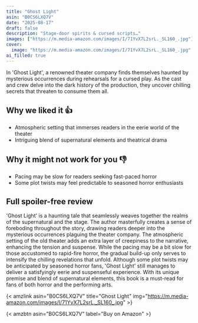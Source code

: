 ```yaml
---
title: "Ghost Light"
asin: "B0CS6LXQ7V"
date: "2025-08-17"
draft: false
description: "Stage-door spirits & cursed scripts…"
images: ["https://m.media-amazon.com/images/I/71YvX7L2srL._SL160_.jpg"]
cover:
  image: "https://m.media-amazon.com/images/I/71YvX7L2srL._SL160_.jpg"
ai_filled: true
---
```


In 'Ghost Light', a renowned theater company finds themselves haunted by
mysterious occurrences during rehearsals for a cursed play. As the cast and crew
delve into the dark history of the production, they uncover chilling secrets
that threaten to consume them all.

## Why we liked it 👍
- Atmospheric setting that immerses readers in the eerie world of the theater
- Intriguing blend of supernatural elements and theatrical drama

## Why it might not work for you 👎
- Pacing may be slow for readers seeking fast-paced horror
- Some plot twists may feel predictable to seasoned horror enthusiasts

## Full spoiler-free review
 'Ghost Light' is a haunting tale that seamlessly weaves together the realms of
the supernatural and the stage. The author masterfully creates a sense of
foreboding throughout the story, drawing readers deeper into the mysterious
occurrences plaguing the theater company. The atmospheric setting of the old
theater adds an extra layer of creepiness to the narrative, enhancing the
tension and suspense. While the pacing may be a bit slow for those accustomed to
rapid-fire horror, the gradual build-up only serves to intensify the chilling
revelations that unfold. Although some plot twists may be anticipated by
seasoned horror fans, 'Ghost Light' still manages to deliver a satisfyingly
eerie and suspenseful experience. With its unique premise and blend of
supernatural elements, this book is a must-read for fans of both horror and the
performing arts.

{< amzlink asin="B0CS6LXQ7V" title="Ghost Light" img="https://m.media-amazon.com/images/I/71YvX7L2srL._SL160_.jpg" >}

{< amzbtn asin="B0CS6LXQ7V" label="Buy on Amazon" >}
